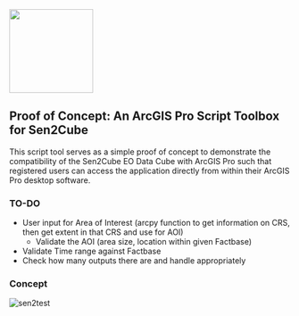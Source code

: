 <img src="https://manual.sen2cube.at/img/logo_b.png" height="150px" align="center">


## Proof of Concept: An ArcGIS Pro Script Toolbox for Sen2Cube

This script tool serves as a simple proof of concept to demonstrate the compatibility of the Sen2Cube EO Data Cube with ArcGIS Pro such that registered users can access the application directly from within their ArcGIS Pro desktop software.

### TO-DO
- User input for Area of Interest (arcpy function to get information on CRS, then get extent in that CRS and use for AOI)
   - Validate the AOI (area size, location within given Factbase)
- Validate Time range against Factbase
- Check how many outputs there are and handle appropriately


### Concept
<!-- ![image](https://user-images.githubusercontent.com/81073205/154639979-d092f2bc-8c99-4192-b123-1166612a5ab0.png) -->

![sen2test](https://user-images.githubusercontent.com/81073205/154641356-e1387c56-3cbd-4ecb-983e-72aec67f9ea8.png)
